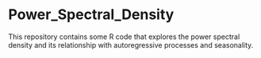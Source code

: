 # Power_Spectral_Density

This repository contains some R code that explores the power spectral density and its relationship with autoregressive processes and seasonality.

